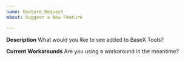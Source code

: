```yaml
---
name: Feature Request
about: Suggest a New Feature

---
```


**Description**
What would you like to see added to BaseX Tools?

**Current Workarounds**
Are you using a workaround in the meantime?
